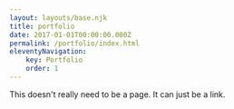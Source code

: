 ```yaml
---
layout: layouts/base.njk
title: portfolio
date: 2017-01-01T00:00:00.000Z
permalink: /portfolio/index.html
eleventyNavigation:
    key: Portfolio
    order: 1
---
```


This doesn't really need to be a page. It can just be a link.